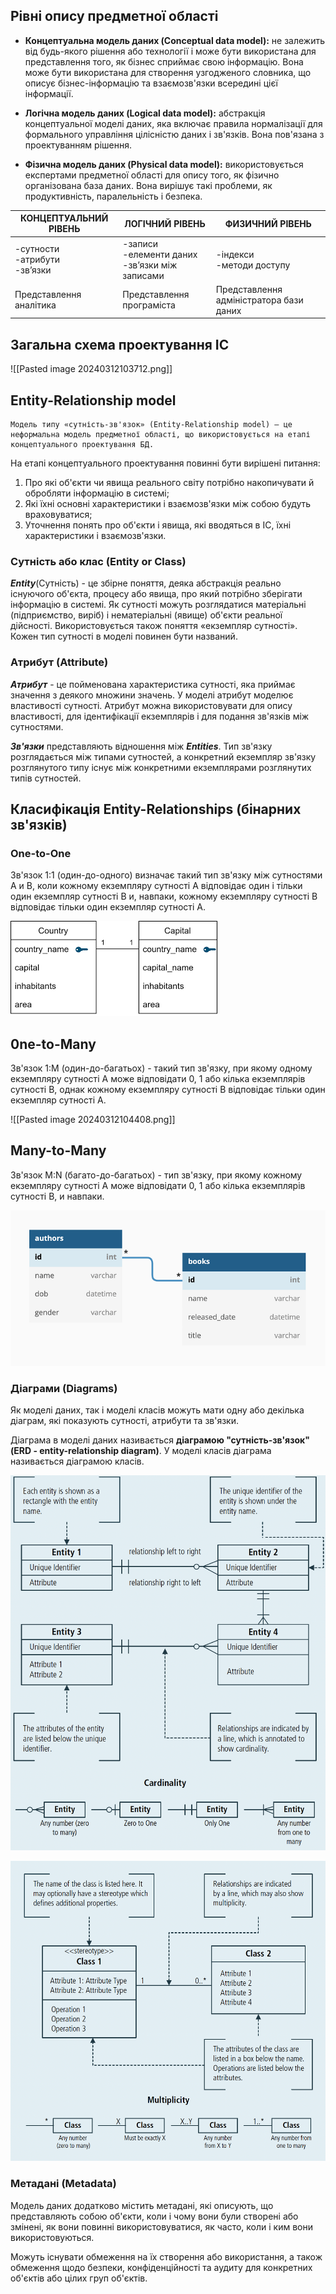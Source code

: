 ## Рівні опису предметної області

- **Концептуальна модель даних (Conceptual data model):** не залежить від будь-якого рішення або технології і може бути використана для представлення того, як бізнес сприймає свою інформацію. Вона може бути використана для створення узгодженого словника, що описує бізнес-інформацію та взаємозв'язки всередині цієї інформації.

- **Логічна модель даних (Logical data model):** абстракція концептуальної моделі даних, яка включає правила нормалізації для формального управління цілісністю даних і зв'язків. Вона пов'язана з проектуванням рішення.

- **Фізична модель даних (Physical data model):** використовується експертами предметної області для опису того, як фізично організована база даних. Вона вирішує такі проблеми, як продуктивність, паралельність і безпека.

| КОНЦЕПТУАЛЬНИЙ РІВЕНЬ              | ЛОГІЧНИЙ РІВЕНЬ                                     | ФИЗИЧНИЙ РІВЕНЬ                         |
| ---------------------------------- | --------------------------------------------------- | --------------------------------------- |
| -сутности<br>-атрибути<br>-зв’язки | -записи<br>-елементи даних<br>-зв’язки між записами | -індекси<br>-методи доступу             |
| Представлення аналітика            | Представлення програміста                           | Представлення адміністратора бази даних |
## Загальна схема проектування ІС

![[Pasted image 20240312103712.png]]


## Entity-Relationship model

	Модель типу «сутність-зв'язок» (Entity-Relationship model) — це неформальна модель предметної області, що використовується на етапі концептуального проектування БД.

На етапі концептуального проектування повинні бути вирішені питання:
1) Про які об'єкти чи явища реального світу потрібно накопичувати й обробляти інформацію в системі;
2) Які їхні основні характеристики і взаємозв'язки між собою будуть враховуватися;
3) Уточнення понять про об'єкти і явища, які вводяться в ІС, їхні характеристики і взаємозв'язки.

### Сутність або клас (Entity or Class)

***Entity***(Сутність) - це збірне поняття, деяка абстракція реально існуючого об'єкта, процесу або явища, про який потрібно зберігати інформацію в системі. Як сутності можуть розглядатися матеріальні (підприємство, виріб) і нематеріальні (явище) об'єкти реальної дійсності. Використовується також поняття «екземпляр сутності». Кожен тип сутності в моделі повинен бути названий.


### Атрибут (Attribute)

***Атрибут*** - це пойменована характеристика сутності, яка приймає значення з деякого множини значень. У моделі атрибут моделює властивості сутності. Атрибут можна використовувати для опису властивості, для ідентифікації екземплярів і для подання зв'язків між сутностями.

***Зв'язки*** представляють відношення між ***Entities***. Тип зв'язку розглядається між типами сутностей, а конкретний екземпляр зв'язку розглянутого типу існує між конкретними екземплярами розглянутих типів сутностей.

## Класифікація Entity-Relationships (бінарних зв'язків)

### One-to-One

Зв'язок 1:1 (один-до-одного) визначає такий тип зв'язку між сутностями А и В, коли кожному екземпляру сутності А відповідає один і тільки один екземпляр сутності В и, навпаки, кожному екземпляру сутності В відповідає тільки один екземпляр сутності А.

![](../../Images/Pasted%20image%2020240312104226.png)


## 0ne-to-Many

Зв'язок 1:М (один-до-багатьох) - такий тип зв'язку, при якому одному екземпляру сутності А може відповідати 0, 1 або кілька екземплярів сутності В, однак кожному екземпляру сутності В відповідає тільки один екземпляр сутності А.

![[Pasted image 20240312104408.png]]

## Many-to-Many

Зв'язок М:N (багато-до-багатьох) - тип зв'язку, при якому кожному екземпляру сутності А може відповідати 0, 1 або кілька екземплярів сутності В, и навпаки.
	
![](../../Images/Pasted%20image%2020240312104547.png)


### Діаграми (Diagrams)

Як моделі даних, так і моделі класів можуть мати одну або декілька діаграм, які показують сутності, атрибути та зв'язки.

Діаграма в моделі даних називається **діаграмою "сутність-зв'язок" (ERD - entity-relationship diagram)**. У моделі класів діаграма називається діаграмою класів.

![](../../Images/Pasted%20image%2020240312105234.png)

![](../../Images/Pasted%20image%2020240312105238.png)
### Метадані (Metadata)

Модель даних додатково містить метадані, які описують, що представляють собою об'єкти, коли і чому вони були створені або змінені, як вони повинні використовуватися, як часто, коли і ким вони використовуються.

Можуть існувати обмеження на їх створення або використання, а також обмеження щодо безпеки, конфіденційності та аудиту для конкретних об'єктів або цілих груп об'єктів.